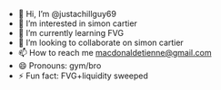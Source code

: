 - 👋 Hi, I’m @justachillguy69
- 👀 I’m interested in simon cartier
- 🌱 I’m currently learning FVG
- 💞️ I’m looking to collaborate on simon cartier
- 📫 How to reach me macdonaldetienne@gmail.com
- 😄 Pronouns: gym/bro
- ⚡ Fun fact: FVG+liquidity sweeped

<!---
justachillguy69/justachillguy69 is a ✨ special ✨ repository because its `README.md` (this file) appears on your GitHub profile.
You can click the Preview link to take a look at your changes.
--->
